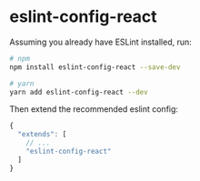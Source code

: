 # eslint-config-react

Assuming you already have ESLint installed, run:

```sh
# npm
npm install eslint-config-react --save-dev

# yarn
yarn add eslint-config-react --dev
```

Then extend the recommended eslint config:

```js
{
  "extends": [
    // ...
    "eslint-config-react"
  ]
}
